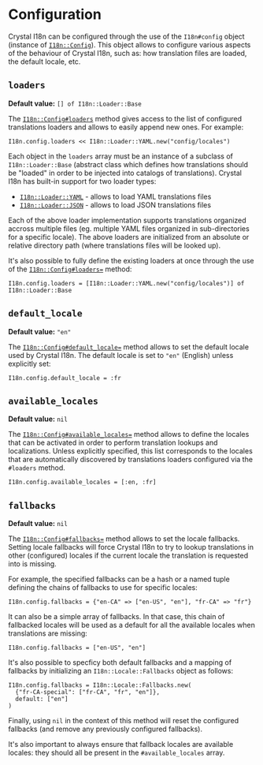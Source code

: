 # Configuration

Crystal I18n can be configured through the use of the `I18n#config` object (instance of 
<a href="/ref/I18n/Config.html" target="_blank"><code>I18n::Config</code></a>). This object allows to configure various
aspects of the behaviour of Crystal I18n, such as: how translation files are loaded, the default locale, etc.

## `loaders`

**Default value:** `[] of I18n::Loader::Base`

The <a href="/ref/I18n/Config.html#loaders:Array(I18n::Loader::Base)-instance-method" target="_blank"><code>I18n::Config#loaders</code></a>
method gives access to the
list of configured translations loaders and allows to easily append new ones. For example:

```crystal
I18n.config.loaders << I18n::Loader::YAML.new("config/locales")
```

Each object in the `loaders` array must be an instance of a subclass of `I18n::Loader::Base` (abstract class which 
defines how translations should be "loaded" in order to be injected into catalogs of translations). Crystal I18n has 
built-in support for two loader types:

* <a href="/ref/I18n/Loader/YAML.html" target="_blank"><code>I18n::Loader::YAML</code></a> - allows to load YAML 
  translations files
* <a href="/ref/I18n/Loader/JSON.html" target="_blank"><code>I18n::Loader::JSON</code></a> - allows to load JSON
  translations files

Each of the above loader implementation supports translations organized accross multiple files (eg. multiple YAML files 
organized in sub-directories for a specific locale). The above loaders are initialized from an absolute or relative 
directory path (where translations files will be looked up).

It's also possible to fully define the existing loaders at once through the use of the <a href="/ref/I18n/Config.html#loaders=(loaders)-instance-method" target="_blank"><code>I18n::Config#loaders=</code></a>
method:

```crystal
I18n.config.loaders = [I18n::Loader::YAML.new("config/locales")] of I18n::Loader::Base
```

## `default_locale`

**Default value:** `"en"`

The <a href="/ref/I18n/Config.html#default_locale=(locale:String%7CSymbol)-instance-method" target="_blank"><code>I18n::Config#default_locale=</code></a>
method allows to set the default locale used by Crystal I18n. The default locale is set to `"en"` (English) unless
explicitly set:

```crystal
I18n.config.default_locale = :fr
```

## `available_locales`

**Default value:** `nil`

The <a href="/ref/I18n/Config.html#available_locales=(available_locales:Array(String%7CSymbol)?)-instance-method" target="_blank"><code>I18n::Config#available_locales=</code></a>
method allows to define the locales that can be activated in order to perform translation lookups and localizations. 
Unless explicitly specified, this list corresponds to the locales that are automatically discovered by translations 
loaders configured via the `#loaders` method.

```crystal
I18n.config.available_locales = [:en, :fr]
```

## `fallbacks`

**Default value:** `nil`

The <a href="/ref/I18n/Config.html#fallbacks=(fallbacks:Array(String%7CSymbol)%7CHash(String%7CSymbol,Array(String%7CSymbol)%7CString%7CSymbol)%7CLocale::Fallbacks%7CNamedTuple%7CNil)-instance-method" target="_blank"><code>I18n::Config#fallbacks=</code></a>
method allows to set the locale fallbacks. Setting locale fallbacks will force Crystal I18n to try to lookup 
translations in other (configured) locales if the current locale the translation is requested into is missing.

For example, the specified fallbacks can be a hash or a named tuple defining the chains of fallbacks to use for specific 
locales:

```crystal
I18n.config.fallbacks = {"en-CA" => ["en-US", "en"], "fr-CA" => "fr"}
```

It can also be a simple array of fallbacks. In that case, this chain of fallbacked locales will be used as a default for 
all the available locales when translations are missing:

```crystal
I18n.config.fallbacks = ["en-US", "en"]
```

It's also possible to specficy both default fallbacks and a mapping of fallbacks by initializing an 
`I18n::Locale::Fallbacks` object as follows:

```crystal
I18n.config.fallbacks = I18n::Locale::Fallbacks.new(
  {"fr-CA-special": ["fr-CA", "fr", "en"]},
  default: ["en"]
)
```

Finally, using `nil` in the context of this method will reset the configured fallbacks (and remove any previously 
configured fallbacks).

It's also important to always ensure that fallback locales are available locales: they should all be present in the 
`#available_locales` array.
